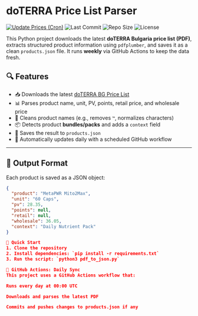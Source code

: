 # doTERRA Price List Parser

[![Update Prices (Cron)](https://github.com/chebishev/doTERRA/actions/workflows/update_json_file.yml/badge.svg)](https://github.com/chebishev/doTERRA/actions/workflows/update.yml)
![Last Commit](https://img.shields.io/github/last-commit/chebishev/doTERRA)
![Repo Size](https://img.shields.io/github/repo-size/chebishev/doTERRA)
![License](https://img.shields.io/github/license/chebishev/doTERRA)

This Python project downloads the latest **doTERRA Bulgaria price list (PDF)**, extracts structured product information using `pdfplumber`, and saves it as a clean `products.json` file. It runs **weekly** via GitHub Actions to keep the data fresh.

## 🔍 Features

- 📥 Downloads the latest [doTERRA BG Price List](https://media.doterra.com/bg/bg/forms/price-list.pdf)
- 📊 Parses product name, unit, PV, points, retail price, and wholesale price
- 🧼 Cleans product names (e.g., removes `™`, normalizes characters)
- 📦 Detects product **bundles/packs** and adds a `context` field
- 💾 Saves the result to `products.json`
- 🔁 Automatically updates daily with a scheduled GitHub workflow

---

## 📁 Output Format

Each product is saved as a JSON object:

```json
{
  "product": "MetaPWR Mito2Max",
  "unit": "60 Caps",
  "pv": 28.35,
  "points": null,
  "retail": null,
  "wholesale": 36.05,
  "context": "Daily Nutrient Pack"
}

🚀 Quick Start
1. Clone the repository
2. Install dependencies: `pip install -r requirements.txt`
3. Run the script: `python3 pdf_to_json.py`

📅 GitHub Actions: Daily Sync
This project uses a GitHub Actions workflow that:

Runs every day at 00:00 UTC

Downloads and parses the latest PDF

Commits and pushes changes to products.json if any